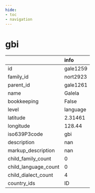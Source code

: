 ```yaml
---
hide:
- toc
- navigation
---
```

# gbi
|                      | info     |
|:---------------------|:---------|
| id                   | gale1259 |
| family_id            | nort2923 |
| parent_id            | gale1261 |
| name                 | Galela   |
| bookkeeping          | False    |
| level                | language |
| latitude             | 2.31461  |
| longitude            | 128.44   |
| iso639P3code         | gbi      |
| description          | nan      |
| markup_description   | nan      |
| child_family_count   | 0        |
| child_language_count | 0        |
| child_dialect_count  | 4        |
| country_ids          | ID       |